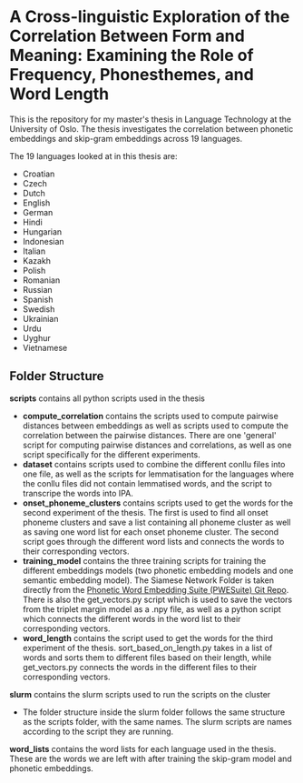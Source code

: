# A Cross-linguistic Exploration of the Correlation Between Form and Meaning: Examining the Role of Frequency, Phonesthemes, and Word Length
This is the repository for my master's thesis in Language Technology at the University of Oslo. 
The thesis investigates the correlation between phonetic embeddings and skip-gram embeddings across 19 languages.
 
The 19 languages looked at in this thesis are:
- Croatian
- Czech
- Dutch
- English
- German
- Hindi
- Hungarian
- Indonesian
- Italian
- Kazakh
- Polish
- Romanian
- Russian
- Spanish
- Swedish
- Ukrainian
- Urdu
- Uyghur
- Vietnamese

## Folder Structure
**scripts** contains all python scripts used in the thesis
 - **compute_correlation** contains the scripts used to compute pairwise distances between embeddings as well as scripts used to compute the correlation between the pairwise distances. There are one 'general' script for computing pairwise distances and correlations, as well as one script specifically for the different experiments.
 - **dataset** contains scripts used to combine the different conllu files into one file, as well as the scripts for lemmatisation for the languages where the conllu files did not contain lemmatised words, and the script to transcripe the words into IPA.
 - **onset_phoneme_clusters** contains scripts used to get the words for the second experiment of the thesis. The first is used to find all onset phoneme clusters and save a list containing all phoneme cluster as well as saving one word list for each onset phoneme cluster. The second script goes through the different word lists and connects the words to their corresponding vectors.
 - **training_model** contains the three training scripts for training the different embeddings models (two phonetic embedding models and one semantic embedding model). The Siamese Network Folder is taken directly from the [Phonetic Word Embedding Suite (PWESuite) Git Repo](https://github.com/zouharvi/pwesuite). There is also the get_vectors.py script which is used to save the vectors from the triplet margin model as a .npy file, as well as a python script which connects the different words in the word list to their corresponding vectors.
 - **word_length** contains the script used to get the words for the third experiment of the thesis. sort_based_on_length.py takes in a list of words and sorts them to different files based on their length, while get_vectors.py connects the words in the different files to their corresponding vectors.

**slurm** contains the slurm scripts used to run the scripts on the cluster
 - The folder structure inside the slurm folder follows the same structure as the scripts folder, with the same names. The slurm scripts are names according to the script they are running.

**word_lists** contains the word lists for each language used in the thesis. These are the words we are left with after training the skip-gram model and phonetic embeddings.



